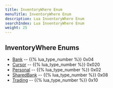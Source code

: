 ```yaml
---
title: InventoryWhere Enum
menuTitle: InventoryWhere Enum
description: Lua InventoryWhere Enum
searchIndex: Lua InventoryWhere Enum
weight: 25
---
```

## InventoryWhere Enums
- [Bank](bank) -- {{% lua_type_number %}} 0x04
- [Cursor](cursor) -- {{% lua_type_number %}} 0x020
- [Personal](personal) -- {{% lua_type_number %}} 0x02
- [SharedBank](shared_bank) -- {{% lua_type_number %}} 0x08
- [Trading](trading) -- {{% lua_type_number %}} 0x10